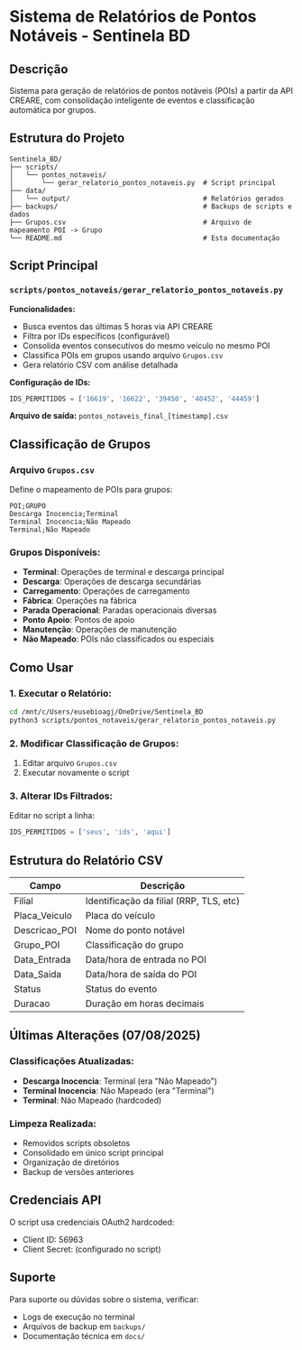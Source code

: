 # Sistema de Relatórios de Pontos Notáveis - Sentinela BD

## Descrição
Sistema para geração de relatórios de pontos notáveis (POIs) a partir da API CREARE, com consolidação inteligente de eventos e classificação automática por grupos.

## Estrutura do Projeto

```
Sentinela_BD/
├── scripts/
│   └── pontos_notaveis/
│       └── gerar_relatorio_pontos_notaveis.py  # Script principal
├── data/
│   └── output/                                 # Relatórios gerados
├── backups/                                    # Backups de scripts e dados
├── Grupos.csv                                  # Arquivo de mapeamento POI -> Grupo
└── README.md                                   # Esta documentação
```

## Script Principal

### `scripts/pontos_notaveis/gerar_relatorio_pontos_notaveis.py`

**Funcionalidades:**
- Busca eventos das últimas 5 horas via API CREARE
- Filtra por IDs específicos (configurável)
- Consolida eventos consecutivos do mesmo veículo no mesmo POI
- Classifica POIs em grupos usando arquivo `Grupos.csv`
- Gera relatório CSV com análise detalhada

**Configuração de IDs:**
```python
IDS_PERMITIDOS = ['16619', '16622', '39450', '40452', '44459']
```

**Arquivo de saída:** `pontos_notaveis_final_[timestamp].csv`

## Classificação de Grupos

### Arquivo `Grupos.csv`
Define o mapeamento de POIs para grupos:
```csv
POI;GRUPO
Descarga Inocencia;Terminal
Terminal Inocencia;Não Mapeado
Terminal;Não Mapeado
```

### Grupos Disponíveis:
- **Terminal**: Operações de terminal e descarga principal
- **Descarga**: Operações de descarga secundárias
- **Carregamento**: Operações de carregamento
- **Fábrica**: Operações na fábrica
- **Parada Operacional**: Paradas operacionais diversas
- **Ponto Apoio**: Pontos de apoio
- **Manutenção**: Operações de manutenção
- **Não Mapeado**: POIs não classificados ou especiais

## Como Usar

### 1. Executar o Relatório:
```bash
cd /mnt/c/Users/eusebioagj/OneDrive/Sentinela_BD
python3 scripts/pontos_notaveis/gerar_relatorio_pontos_notaveis.py
```

### 2. Modificar Classificação de Grupos:
1. Editar arquivo `Grupos.csv`
2. Executar novamente o script

### 3. Alterar IDs Filtrados:
Editar no script a linha:
```python
IDS_PERMITIDOS = ['seus', 'ids', 'aqui']
```

## Estrutura do Relatório CSV

| Campo | Descrição |
|-------|-----------|
| Filial | Identificação da filial (RRP, TLS, etc) |
| Placa_Veiculo | Placa do veículo |
| Descricao_POI | Nome do ponto notável |
| Grupo_POI | Classificação do grupo |
| Data_Entrada | Data/hora de entrada no POI |
| Data_Saida | Data/hora de saída do POI |
| Status | Status do evento |
| Duracao | Duração em horas decimais |

## Últimas Alterações (07/08/2025)

### Classificações Atualizadas:
- **Descarga Inocencia**: Terminal (era "Não Mapeado")
- **Terminal Inocencia**: Não Mapeado (era "Terminal")
- **Terminal**: Não Mapeado (hardcoded)

### Limpeza Realizada:
- Removidos scripts obsoletos
- Consolidado em único script principal
- Organização de diretórios
- Backup de versões anteriores

## Credenciais API

O script usa credenciais OAuth2 hardcoded:
- Client ID: 56963
- Client Secret: (configurado no script)

## Suporte

Para suporte ou dúvidas sobre o sistema, verificar:
- Logs de execução no terminal
- Arquivos de backup em `backups/`
- Documentação técnica em `docs/`